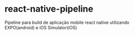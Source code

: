 # react-native-pipeline
Pipeline para build de aplicação mobile react native utilizando EXPO(android) e iOS Simulator(iOS)
